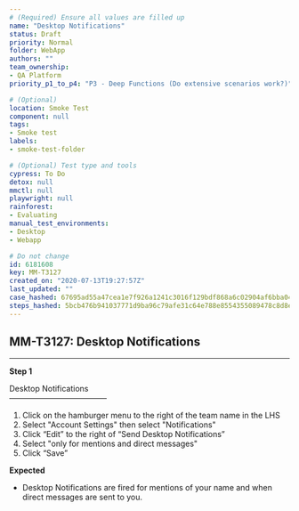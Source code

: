 ```yaml
---
# (Required) Ensure all values are filled up
name: "Desktop Notifications"
status: Draft
priority: Normal
folder: WebApp
authors: ""
team_ownership: 
- QA Platform
priority_p1_to_p4: "P3 - Deep Functions (Do extensive scenarios work?)"

# (Optional)
location: Smoke Test
component: null
tags: 
- Smoke test
labels: 
- smoke-test-folder

# (Optional) Test type and tools
cypress: To Do
detox: null
mmctl: null
playwright: null
rainforest: 
- Evaluating
manual_test_environments: 
- Desktop
- Webapp

# Do not change
id: 6181608
key: MM-T3127
created_on: "2020-07-13T19:27:57Z"
last_updated: ""
case_hashed: 67695ad55a47cea1e7f926a1241c3016f129bdf868a6c02904af6bba042d5ababec7df8c34125a62291a368407bdf00d
steps_hashed: 5bcb476b941037771d9ba96c79afe31c64e788e8554355089478c8d8eb85799962cb5ddcc771092b9781033fae8cdf49
---
```


<!-- (Auto-generated) Based on frontmatter's "key" and "name" -->

## MM-T3127: Desktop Notifications

---

**Step 1**

Desktop Notifications\
–––––––––––––––––––––––––

1. Click on the hamburger menu to the right of the team name in the LHS
2. Select "Account Settings" then select "Notifications"
3. Click “Edit” to the right of “Send Desktop Notifications”
4. Select "only for mentions and direct messages"
5. Click “Save”

**Expected**

- Desktop Notifications are fired for mentions of your name and when direct messages are sent to you.
